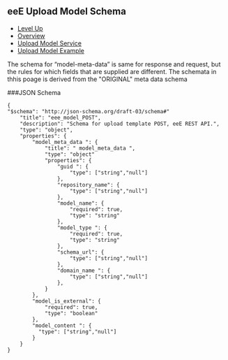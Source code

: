## eeE Upload Model Schema ##

* [Level Up](../README.md)
* [Overview](./README.md)
* [Upload Model Service](./upload_model_service.md)
* [Upload Model Example](./upload_model_example.md)

The schema for “model-meta-data” is same for response and request, but the rules for which fields that are supplied are different.
The schemata in thhis poage is derived from the "ORIGINAL" meta data schema

###JSON Schema
```
{
"$schema": "http://json-schema.org/draft-03/schema#" 
	"title": "eee_model_POST",
	"description": "Schema for upload template POST, eeE REST API.",
	"type": "object",
	"properties": {
		"model_meta_data ": {
			"title": " model_meta_data ",
			"type": "object"
			"properties": {
				"guid ": {
					"type": ["string","null"]
				},
				"repository_name": {
					"type": ["string","null"]
				},
				"model_name": {
					"required": true,
					"type": "string"
				},
				"model_type ": {
					"required": true,
					"type": "string"
				},
				"schema_url": {
					"type": ["string","null"]
				},
				"domain_name ": {
					"type": ["string","null"]
				},
			}
		},
		"model_is_external": {
			"required": true,
			"type": "boolean"
		},
		"model_content ": {
		  "type": ["string","null"]
		}
	}
}
```